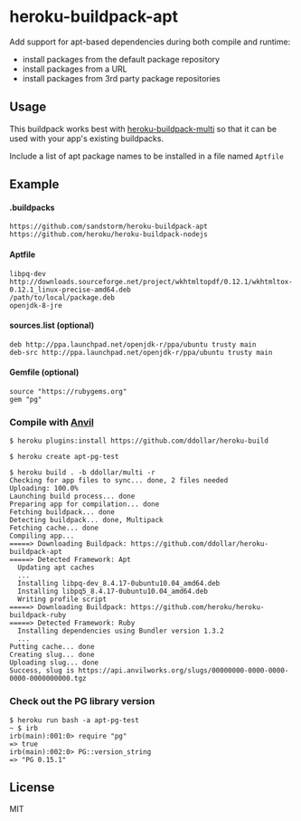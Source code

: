 # heroku-buildpack-apt

Add support for apt-based dependencies during both compile and runtime:
* install packages from the default package repository
* install packages from a URL
* install packages from 3rd party package repositories

## Usage

This buildpack works best with [heroku-buildpack-multi](https://github.com/sandstorm/heroku-buildpack-multi) so that it can be used with your app's existing buildpacks.

Include a list of apt package names to be installed in a file named `Aptfile`

## Example

#### .buildpacks

    https://github.com/sandstorm/heroku-buildpack-apt
    https://github.com/heroku/heroku-buildpack-nodejs

#### Aptfile

    libpq-dev
    http://downloads.sourceforge.net/project/wkhtmltopdf/0.12.1/wkhtmltox-0.12.1_linux-precise-amd64.deb
    /path/to/local/package.deb
    openjdk-8-jre

#### sources.list (optional)

    deb http://ppa.launchpad.net/openjdk-r/ppa/ubuntu trusty main
    deb-src http://ppa.launchpad.net/openjdk-r/ppa/ubuntu trusty main

#### Gemfile (optional)

    source "https://rubygems.org"
    gem "pg"
    
### Compile with [Anvil](https://github.com/ddollar/anvil-cli)

    $ heroku plugins:install https://github.com/ddollar/heroku-build
    
    $ heroku create apt-pg-test
    
    $ heroku build . -b ddollar/multi -r 
    Checking for app files to sync... done, 2 files needed
    Uploading: 100.0%
    Launching build process... done
    Preparing app for compilation... done
    Fetching buildpack... done
    Detecting buildpack... done, Multipack
    Fetching cache... done
    Compiling app...
    =====> Downloading Buildpack: https://github.com/ddollar/heroku-buildpack-apt
    =====> Detected Framework: Apt
      Updating apt caches
      ...
      Installing libpq-dev_8.4.17-0ubuntu10.04_amd64.deb
      Installing libpq5_8.4.17-0ubuntu10.04_amd64.deb
      Writing profile script
    =====> Downloading Buildpack: https://github.com/heroku/heroku-buildpack-ruby
    =====> Detected Framework: Ruby
      Installing dependencies using Bundler version 1.3.2
      ...
    Putting cache... done
    Creating slug... done
    Uploading slug... done
    Success, slug is https://api.anvilworks.org/slugs/00000000-0000-0000-0000-0000000000.tgz

### Check out the PG library version

    $ heroku run bash -a apt-pg-test
    ~ $ irb
    irb(main):001:0> require "pg"
    => true
    irb(main):002:0> PG::version_string
    => "PG 0.15.1"

## License

MIT
